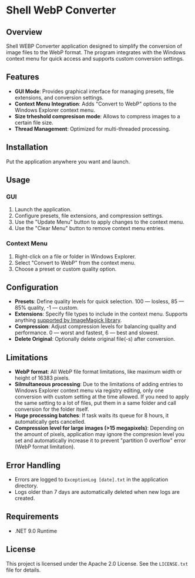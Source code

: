 # Shell WebP Converter

## Overview
Shell WEBP Converter application designed to simplify the conversion of image files to the WebP format. The program integrates with the Windows context menu for quick access and supports custom conversion settings.

## Features
- **GUI Mode**: Provides graphical interface for managing presets, file extensions, and conversion settings.
- **Context Menu Integration**: Adds "Convert to WebP" options to the Windows Explorer context menu.
- **Size trheshold compresison mode**: Allows to compress images to a certain file size.
- **Thread Management**: Optimized for multi-threaded processing.

## Installation
Put the application anywhere you want and launch. 

## Usage
### GUI
1. Launch the application.
2. Configure presets, file extensions, and compression settings.
3. Use the "Update Menu" button to apply changes to the context menu.
4. Use the "Clear Menu" button to remove context menu entries.

### Context Menu
1. Right-click on a file or folder in Windows Explorer.
2. Select "Convert to WebP" from the context menu.
3. Choose a preset or custom quality option.

## Configuration
- **Presets**: Define quality levels for quick selection. 100 — losless, 85 — 85% quality, -1 — custom.
- **Extensions**: Specify file types to include in the context menu. Supports anything [supported by ImageMagick library](https://imagemagick.com/script/formats.php).
- **Compression**: Adjust compression levels for balancing quality and performance. 0 — worst and fastest, 6 — best and slowest. 
- **Delete Original**: Optionally delete original file(-s) after conversion.

## Limitations
- **WebP format**: All WebP file format limitations, like maximum width or height of 16383 pixels.
-  **Silmultaneous processing**: Due to the limitations of adding entries to Windows Explorer context menu via registry editing, only one conversion with custom setting at the time allowed. If you need to apply the same setting to a lot of files, put them in a same folder and call conversion for the folder itself.
-  **Huge processing batches**: If task waits its queue for 8 hours, it automatically gets cancelled.
-  **Compression level for large images (>15 megapixels)**: Depending on the amount of pixels, application may ignore the compresion level you set and automatically increase it to prevent "partition 0 overflow" error (WebP format limitation).

## Error Handling
- Errors are logged to `ExceptionLog [date].txt` in the application directory.
- Logs older than 7 days are automatically deleted when new logs are created.

## Requirements
- .NET 9.0 Runtime

## License
This project is licensed under the Apache 2.0 License. See the `LICENSE.txt` file for details.
